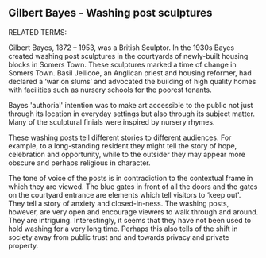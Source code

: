 ## Gilbert Bayes - Washing post sculptures

RELATED TERMS: 

Gilbert Bayes, 1872 – 1953, was a British Sculptor. In the 1930s Bayes created washing post sculptures in the courtyards of newly-built housing blocks in Somers Town. These sculptures marked a time of change in Somers Town. Basil Jellicoe, an Anglican priest and housing reformer, had declared a ‘war on slums’ and advocated the building of high quality homes with facilities such as nursery schools for the poorest tenants. 

Bayes 'authorial' intention was to make art accessible to the public not just through its location in everyday settings but also through its subject matter. Many of the sculptural finials were inspired by nursery rhymes.

These washing posts tell different stories to different audiences. For example, to a long-standing resident they might tell the story of hope, celebration and opportunity, while to the outsider they may appear more obscure and perhaps religious in character.

The tone of voice of the posts is in contradiction to the contextual frame in which they are viewed. The blue gates in front of all the doors and the gates on the courtyard entrance are elements which tell visitors to ‘keep out'. They tell a story of anxiety and closed-in-ness. The washing posts, however, are very open and encourage viewers to walk through and around. They are intriguing. Interestingly, it seems that they have not been used to hold washing for a very long time. Perhaps this also tells of the shift in society away from public trust and and towards privacy and private property.

